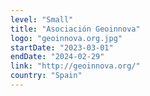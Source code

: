 ```yaml
---
level: "Small"
title: "Asociación Geoinnova"
logo: "geoinnova.org.jpg"
startDate: "2023-03-01"
endDate: "2024-02-29"
link: "http://geoinnova.org/"
country: "Spain"
---
```

